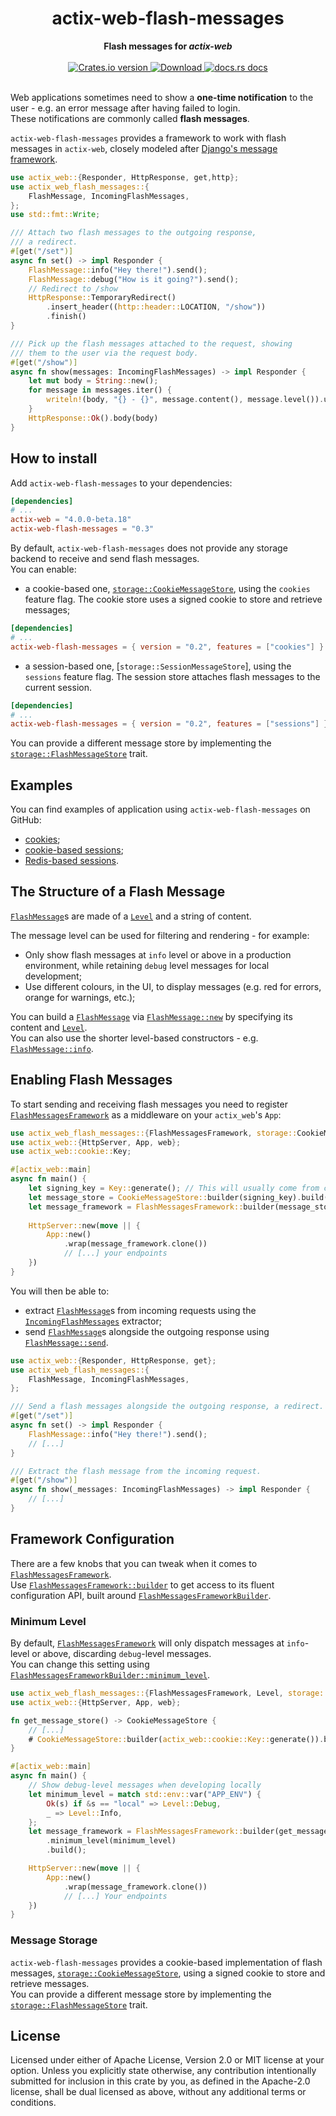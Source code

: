 <h1 align="center">actix-web-flash-messages</h1>
<div align="center">
 <strong>
   Flash messages for <i>actix-web</i>
 </strong>
</div>

<br />

<div align="center">
  <!-- Crates version -->
  <a href="https://crates.io/crates/actix-web-flash-messages">
    <img src="https://img.shields.io/crates/v/actix-web-flash-messages.svg?style=flat-square"
    alt="Crates.io version" />
  </a>
  <!-- Downloads -->
  <a href="https://crates.io/crates/actix-web-flash-messages">
    <img src="https://img.shields.io/crates/d/actix-web-flash-messages.svg?style=flat-square"
      alt="Download" />
  </a>
  <!-- docs.rs docs -->
  <a href="https://docs.rs/actix-web-flash-messages">
    <img src="https://img.shields.io/badge/docs-latest-blue.svg?style=flat-square"
      alt="docs.rs docs" />
  </a>
</div>
<br/>

Web applications sometimes need to show a **one-time notification** to the user - e.g. an error message after having failed to login.  
These notifications are commonly called **flash messages**.

`actix-web-flash-messages` provides a framework to work with flash messages in `actix-web`, closely modeled after [Django's message framework](https://docs.djangoproject.com/en/3.2/ref/contrib/messages/#module-django.contrib.messages).

```rust
use actix_web::{Responder, HttpResponse, get,http};
use actix_web_flash_messages::{
    FlashMessage, IncomingFlashMessages,
};
use std::fmt::Write;

/// Attach two flash messages to the outgoing response,
/// a redirect.
#[get("/set")]
async fn set() -> impl Responder {
    FlashMessage::info("Hey there!").send();
    FlashMessage::debug("How is it going?").send();
    // Redirect to /show
    HttpResponse::TemporaryRedirect()
        .insert_header((http::header::LOCATION, "/show"))
        .finish()
}

/// Pick up the flash messages attached to the request, showing
/// them to the user via the request body.
#[get("/show")]
async fn show(messages: IncomingFlashMessages) -> impl Responder {
    let mut body = String::new();
    for message in messages.iter() {
        writeln!(body, "{} - {}", message.content(), message.level()).unwrap();
    }
    HttpResponse::Ok().body(body)
}
```

## How to install

Add `actix-web-flash-messages` to your dependencies:

```toml
[dependencies]
# ...
actix-web = "4.0.0-beta.18"
actix-web-flash-messages = "0.3"
```

By default, `actix-web-flash-messages` does not provide any storage backend to receive and send flash messages.  
You can enable:

- a cookie-based one, [`storage::CookieMessageStore`], using the `cookies` feature flag. The cookie store uses a signed cookie to store and retrieve messages;

```toml
[dependencies]
# ...
actix-web-flash-messages = { version = "0.2", features = ["cookies"] }
```

- a session-based one, [`storage::SessionMessageStore`], using the `sessions` feature flag. The session store attaches flash messages to the current session.

```toml
[dependencies]
# ...
actix-web-flash-messages = { version = "0.2", features = ["sessions"] }
```

You can provide a different message store by implementing the [`storage::FlashMessageStore`] trait.

## Examples

You can find examples of application using `actix-web-flash-messages` on GitHub:  

- [cookies](https://github.com/LukeMathWalker/actix-web-flash-messages/tree/main/examples/cookies);
- [cookie-based sessions](https://github.com/LukeMathWalker/actix-web-flash-messages/tree/main/examples/session-cookie);
- [Redis-based sessions](https://github.com/LukeMathWalker/actix-web-flash-messages/tree/main/examples/session-redis).

## The Structure of a Flash Message

[`FlashMessage`]s are made of a [`Level`] and a string of content.

The message level can be used for filtering and rendering - for example:

- Only show flash messages at `info` level or above in a production environment, while retaining `debug` level messages for local development; 
- Use different colours, in the UI, to display messages (e.g. red for errors, orange for warnings, etc.);

You can build a [`FlashMessage`] via [`FlashMessage::new`] by specifying its content and [`Level`].  
You can also use the shorter level-based constructors - e.g. [`FlashMessage::info`].

## Enabling Flash Messages

To start sending and receiving flash messages you need to register [`FlashMessagesFramework`] as a middleware on your `actix_web`'s `App`:  

```rust
use actix_web_flash_messages::{FlashMessagesFramework, storage::CookieMessageStore};
use actix_web::{HttpServer, App, web};
use actix_web::cookie::Key;

#[actix_web::main]
async fn main() {
    let signing_key = Key::generate(); // This will usually come from configuration!
    let message_store = CookieMessageStore::builder(signing_key).build();
    let message_framework = FlashMessagesFramework::builder(message_store).build();
    
    HttpServer::new(move || {
        App::new()
            .wrap(message_framework.clone())
            // [...] your endpoints
    })
}
```

You will then be able to:

- extract [`FlashMessage`]s from incoming requests using the [`IncomingFlashMessages`] extractor;
- send [`FlashMessage`]s alongside the outgoing response using [`FlashMessage::send`].

```rust
use actix_web::{Responder, HttpResponse, get};
use actix_web_flash_messages::{
    FlashMessage, IncomingFlashMessages,
};

/// Send a flash messages alongside the outgoing response, a redirect.
#[get("/set")]
async fn set() -> impl Responder {
    FlashMessage::info("Hey there!").send();
    // [...]
}

/// Extract the flash message from the incoming request.
#[get("/show")]
async fn show(_messages: IncomingFlashMessages) -> impl Responder {
    // [...]
}
```

## Framework Configuration

There are a few knobs that you can tweak when it comes to [`FlashMessagesFramework`].  
Use [`FlashMessagesFramework::builder`] to get access to its fluent configuration API, built around [`FlashMessagesFrameworkBuilder`].

### Minimum Level

By default, [`FlashMessagesFramework`] will only dispatch messages at `info`-level or above, discarding `debug`-level messages.  
You can change this setting using [`FlashMessagesFrameworkBuilder::minimum_level`].

```rust
use actix_web_flash_messages::{FlashMessagesFramework, Level, storage::CookieMessageStore};
use actix_web::{HttpServer, App, web};

fn get_message_store() -> CookieMessageStore {
    // [...]
    # CookieMessageStore::builder(actix_web::cookie::Key::generate()).build()
}

#[actix_web::main]
async fn main() {
    // Show debug-level messages when developing locally
    let minimum_level = match std::env::var("APP_ENV") {
        Ok(s) if &s == "local" => Level::Debug,
        _ => Level::Info,
    };
    let message_framework = FlashMessagesFramework::builder(get_message_store())
        .minimum_level(minimum_level)
        .build();

    HttpServer::new(move || {
        App::new()
            .wrap(message_framework.clone())
            // [...] Your endpoints
    })
}
```

### Message Storage

`actix-web-flash-messages` provides a cookie-based implementation of flash messages, [`storage::CookieMessageStore`], using a signed cookie to store and retrieve messages.  
You can provide a different message store by implementing the [`storage::FlashMessageStore`] trait.

## License 

Licensed under either of Apache License, Version 2.0 or MIT license at your option. Unless you explicitly state otherwise, any contribution intentionally submitted for inclusion in this crate by you, as defined in the Apache-2.0 license, shall be dual licensed as above, without any additional terms or conditions.

[`FlashMessage`]: https://docs.rs/actix-web-flash-messages/latest/actix_web_flash_messages/struct.FlashMessage.html
[`Level`]: https://docs.rs/actix-web-flash-messages/latest/actix_web_flash_messages/enum.Level.html
[`FlashMessage::new`]: https://docs.rs/actix-web-flash-messages/latest/actix_web_flash_messages/struct.FlashMessage.html#method.new
[`FlashMessage::info`]: https://docs.rs/actix-web-flash-messages/latest/actix_web_flash_messages/struct.FlashMessage.html#method.info
[`FlashMessage::send`]: https://docs.rs/actix-web-flash-messages/latest/actix_web_flash_messages/struct.FlashMessage.html#method.send
[`FlashMessagesFramework`]: https://docs.rs/actix-web-flash-messages/latest/actix_web_flash_messages/struct.FlashMessagesFramework.html
[`FlashMessagesFrameworkBuilder::minimum_level`]: https://docs.rs/actix-web-flash-messages/latest/actix_web_flash_messages/struct.FlashMessagesFramework.html#method.minimum_level
[`FlashMessagesFramework::builder`]: https://docs.rs/actix-web-flash-messages/latest/actix_web_flash_messages/struct.FlashMessagesFramework.html#method.builder
[`FlashMessagesFrameworkBuilder`]: https://docs.rs/actix-web-flash-messages/latest/actix_web_flash_messages/struct.FlashMessagesFrameworkBuilder.html
[`IncomingFlashMessages`]: https://docs.rs/actix-web-flash-messages/latest/actix_web_flash_messages/struct.IncomingFlashMessages.html
[`storage::CookieMessageStore`]: https://docs.rs/actix-web-flash-messages/latest/actix_web_flash_messages/storage/struct.CookieMessageStore.html
[`storage::FlashMessageStore`]: https://docs.rs/actix-web-flash-messages/latest/actix_web_flash_messages/storage/struct.FlashMessageStore.html
